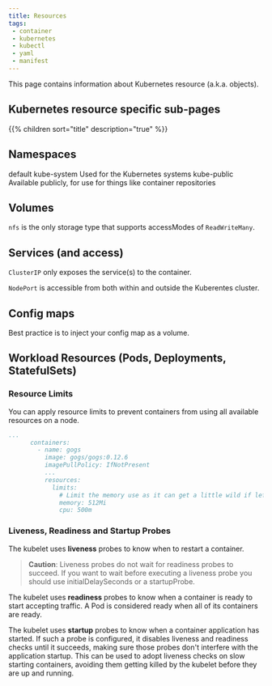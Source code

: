 ```yaml
---
title: Resources
tags:
 - container
 - kubernetes
 - kubectl
 - yaml
 - manifest
---
```


This page contains information about Kubernetes resource (a.k.a. objects).
<!--more-->

## Kubernetes resource specific sub-pages

{{% children sort="title" description="true" %}}

## Namespaces

default
kube-system       Used for the Kubernetes systems
kube-public       Available publicly, for use for things like container repositories

## Volumes

`nfs` is the only storage type that supports accessModes of `ReadWriteMany`.

## Services (and access)

`ClusterIP` only exposes the service(s) to the container.

`NodePort` is accessible from both within and outside the Kuberentes cluster.

## Config maps

Best practice is to inject your config map as a volume.

## Workload Resources (Pods, Deployments, StatefulSets)

### Resource Limits

You can apply resource limits to prevent containers from using all available resources on a node.

```yaml
...
      containers:
        - name: gogs
          image: gogs/gogs:0.12.6
          imagePullPolicy: IfNotPresent
          ...
          resources:
            limits:
              # Limit the memory use as it can get a little wild if left unbound
              memory: 512Mi
              cpu: 500m
```

### Liveness, Readiness and Startup Probes

The kubelet uses **liveness** probes to know when to restart a container.

> **Caution**: Liveness probes do not wait for readiness probes to succeed. 
> If you want to wait before executing a liveness probe you should use initialDelaySeconds or a startupProbe.

The kubelet uses **readiness** probes to know when a container is ready to start accepting traffic. 
A Pod is considered ready when all of its containers are ready.

The kubelet uses **startup** probes to know when a container application has started. 
If such a probe is configured, it disables liveness and readiness checks until it succeeds, 
making sure those probes don't interfere with the application startup. 
This can be used to adopt liveness checks on slow starting containers, 
avoiding them getting killed by the kubelet before they are up and running.

